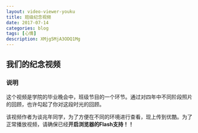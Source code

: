 ```yaml
---
layout: video-viewer-youku
title: 班级纪念视频
date: 2017-07-14
categories: blog
tags: [心情]
description: XMjg5MjA3ODQ1Mg
---
```

## 我们的纪念视频

### 说明

这个视频是学院的毕业晚会中，班级节目的一个环节。通过对四年中不同阶段照片的回顾，也许勾起了你对这段时光的回顾。

该视频作者为谈兆年同学，为了方便在不同的环境进行查看，现上传到优酷。为了正常播放视频，请确保已经<b>开启浏览器的Flash支持！！</b>